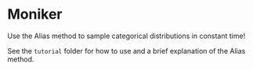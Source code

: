 # Moniker
Use the Alias method to sample categorical distributions in constant time!

See the `tutorial` folder for how to use and a brief explanation of the Alias method.
